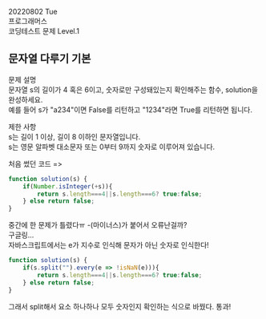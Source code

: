 20220802 Tue  
프로그래머스   
코딩테스트 문제 Level.1   

문자열 다루기 기본
---
문제 설명   
문자열 s의 길이가 4 혹은 6이고, 숫자로만 구성돼있는지 확인해주는 함수, solution을 완성하세요.   
예를 들어 s가 "a234"이면 False를 리턴하고 "1234"라면 True를 리턴하면 됩니다.   

제한 사항   
s는 길이 1 이상, 길이 8 이하인 문자열입니다.   
s는 영문 알파벳 대소문자 또는 0부터 9까지 숫자로 이루어져 있습니다.   

처음 썼던 코드 =>
```jsx
function solution(s) {
    if(Number.isInteger(+s)){
        return s.length===4||s.length===6? true:false;
    } else return false;
}
```
중간에 한 문제가 틀렸다ㅠ -(마이너스)가 붙어서 오류난걸까?   
구글링...   
자바스크립트에서는 e가 지수로 인식해 문자가 아닌 숫자로 인식한다!
```jsx
function solution(s) {
    if(s.split("").every(e => !isNaN(e))){
        return s.length===4||s.length===6? true:false;
    } else return false;
}
```
그래서 split해서 요소 하나하나 모두 숫자인지 확인하는 식으로 바꿨다. 통과!
